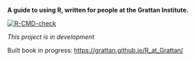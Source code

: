 **A guide to using R, written for people at the Grattan Institute.**

<!-- badges: start -->
[![R-CMD-check](https://github.com/grattan/R_at_Grattan/workflows/R-CMD-check/badge.svg)](https://github.com/grattan/R_at_Grattan/actions)
<!-- badges: end -->

_This project is in development_


Built book in progress: https://grattan.github.io/R_at_Grattan/
